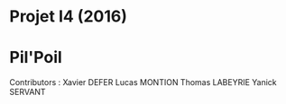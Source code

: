 # Projet I4 (2016) #
# Pil'Poil #

Contributors :
Xavier DEFER
Lucas MONTION
Thomas LABEYRIE
Yanick SERVANT
